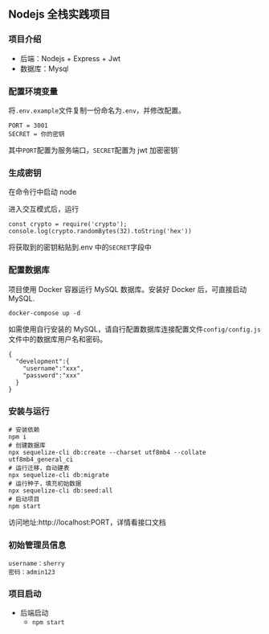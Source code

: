 ## Nodejs 全栈实践项目

### 项目介绍

- 后端：Nodejs + Express + Jwt
- 数据库：Mysql

### 配置环境变量

将`.env.example`文件复制一份命名为`.env`，并修改配置。

```
PORT = 3001
SECRET = 你的密钥
```

其中`PORT`配置为服务端口，`SECRET`配置为 jwt 加密密钥`

### 生成密钥

在命令行中启动 node

进入交互模式后，运行

```
const crypto = require('crypto');
console.log(crypto.randomBytes(32).toString('hex'))

```

将获取到的密钥粘贴到.env 中的`SECRET`字段中

### 配置数据库

项目使用 Docker 容器运行 MySQL 数据库。安装好 Docker 后，可直接启动 MySQL.

```
docker-compose up -d
```

如需使用自行安装的 MySQL，请自行配置数据库连接配置文件`config/config.js`文件中的数据库用户名和密码。

```
{
  "development":{
    "username":"xxx",
    "password":"xxx"
  }
}
```

### 安装与运行

```
# 安装依赖
npm i
# 创建数据库
npx sequelize-cli db:create --charset utf8mb4 --collate utf8mb4_general_ci
# 运行迁移，自动建表
npx sequelize-cli db:migrate
# 运行种子，填充初始数据
npx sequelize-cli db:seed:all
# 启动项目
npm start
```

访问地址:http://localhost:PORT，详情看接口文档

### 初始管理员信息

```
username：sherry
密码：admin123
```

### 项目启动

- 后端启动
  - `npm start`

###
